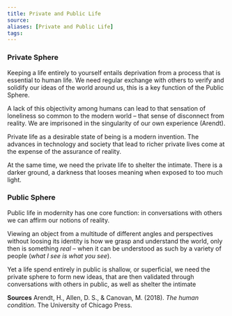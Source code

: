 ```yaml
---
title: Private and Public Life
source:
aliases: [Private and Public Life]
tags: 
---
```


### Private Sphere
Keeping a life entirely to yourself entails deprivation from a process that is essential to human life. We need regular exchange with others to verify and solidify our ideas of the world around us, this is a key function of the Public Sphere.

A lack of this objectivity among humans can lead to that sensation of loneliness so common to the modern world – that sense of disconnect from reality. We are imprisoned in the singularity of our own experience (Arendt).

Private life as a desirable state of being is a modern invention. The advances in technology and society that lead to richer private lives come at the expense of the assurance of reality.

At the same time, we need the private life to shelter the intimate. There is a darker ground, a darkness that looses meaning when exposed to too much light.

### Public Sphere
Public life in modernity has one core function: in conversations with others we can affirm our notions of reality.

Viewing an object from a multitude of different angles and perspectives without loosing its identity is how we grasp and understand the world, only then is something *real* – when it can be understood as such by a variety of people (*what I see is what you see*).

Yet a life spend entirely in public is shallow, or superficial, we need the private sphere to form new ideas, that are then validated through conversations with others in public, as well as shelter the intimate

**Sources**
Arendt, H., Allen, D. S., & Canovan, M. (2018). _The human condition_. The University of Chicago Press.